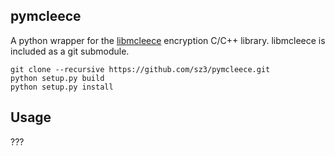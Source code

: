 ## pymcleece

A python wrapper for the [libmcleece](https://github.com/sz3/libmcleece) encryption C/C++ library. libmcleece is included as a git submodule.

```
git clone --recursive https://github.com/sz3/pymcleece.git
python setup.py build
python setup.py install
```

## Usage

???
